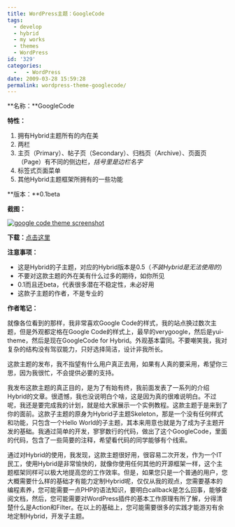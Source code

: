```yaml
---
title: WordPress主题：GoogleCode
tags:
  - develop
  - hybrid
  - my works
  - themes
  - WordPress
id: '329'
categories:
  -   - WordPress
date: 2009-03-28 15:59:28
permalink: wordpress-theme-googlecode/
---
```


**名称：**GoogleCode

**特性：**

1.  拥有Hybrid主题所有的内在美
2.  两栏
3.  主页（Primary）、帖子页（Secondary）、归档页（Archive）、页面页（Page）有不同的侧边栏，_括号里是边栏名字_
4.  标签式页面菜单
5.  其他Hybrid主题框架所拥有的一些功能

**版本：**0.1beta
<!-- more -->
**截图：**

[![google code theme screenshot](http://lh4.ggpht.com/_QYicOeu89Bk/Sc3Jgxdr32I/AAAAAAAABSI/Cg5n6YXjjs0/s400/screenshot.png)](http://picasaweb.google.com/lh/photo/v0gBwkHIAdlE0zMeFdD9kg?feat=embedwebsite)

**下载：**[点击这里](http://verygoogle.googlecode.com/files/googlecode-0.1beta.zip)

**注意事项：**

*   这是Hybrid的子主题，对应的Hybrid版本是0.5（_不装Hybrid是无法使用的_）
*   不要对这款主题的外在美有什么过多的期待，如你所见
*   0.1而且还beta，代表很多潜在不稳定性，未必好用
*   这款子主题的作者，不是专业的

**作者笔记：**

就像各位看到的那样，我非常喜欢Google Code的样式，我的站点换过数次主题，但是外观都定格在Google Code的样式上，最早的verygoogle，然后是yui-theme，然后是现在GoogleCode for Hybrid。外观基本雷同。不要嘲笑我，我对复杂的结构没有驾驭能力，只好选择简洁，设计非我所长。

这款主题的发布，我不指望有什么用户真正去用，如果有人真的要采用，希望你三思，因为我很忙，不会提供必要的支持。

我发布这款主题的真正目的，是为了有始有终，我前面发表了一系列的介绍Hybrid的文章。很遗憾，我也没说明白个啥，这是因为真的很难说明白。不过呢，我还是要完成我的计划，就是给大家展示一个实例教程。这款主题于是来到了你的面前。这款子主题的原身为Hybrid子主题Skeleton，那是一个没有任何样式和功能，只包含一个Hello World的子主题，其本来用意也就是为了成为子主题开发的基础。我通过简单的开发，寥寥数行的代码，做出了这个GoogleCode，里面的代码，包含了一些简要的注释，希望看代码的同学能够有个线索。

通过对Hybrid的使用，我发现，这款主题很好用，很容易二次开发，作为一个IT民工，使用Hybrid是非常愉快的，就像你使用任何其他的开源框架一样，这个主题框架同样可以极大地提高您的工作效率。但是，如果您只是一个普通的用户，您大概需要什么样的基础才有能力定制Hybrid呢，仅仅从我的观点，您需要基本的编程素养，您可能需要一点PHP的语法知识，要明白callback是怎么回事，能够查阅文档，然后，您可能需要对WordPress插件的基本工作原理有所了解，分得清楚什么是Action和Filter。在以上的基础上，您可能需要很多的实践才能游刃有余地定制Hybrid，开发子主题。